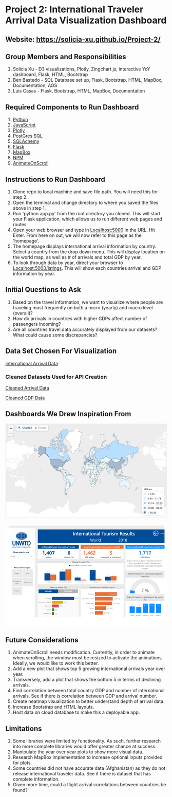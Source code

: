 # Project 2: International Traveler Arrival Data Visualization Dashboard

## Website:  https://solicia-xu.github.io/Project-2/

## Group Members and Responsibilities

1. Solicia Xu - D3 visualizations, Plotly, Zingchart.js, interactive YoY dashboard, Flask, HTML, Bootstrap
2. Ben Bastedo - SQL Database set up, Flask, Bootstrap, HTML, MapBox, Documentation, AOS
3. Luis Casas - Flask, Bootstrap, HTML, MapBox, Documentation

## Required Components to Run Dashboard

1. [Python](https://www.python.org/downloads/)
2. [JavaScript](https://www.javascript.com/)
3. [Plotly](https://plot.ly/)
4. [PostGres SQL](https://www.postgresql.org/)
5. [SQLAchemy](https://docs.sqlalchemy.org/en/13/)
6. [Flask](https://www.fullstackpython.com/flask.html)
7. [MapBox](https://www.mapbox.com/)
8. [NPM](https://www.npmjs.com/)
9. [AnimateOnScroll](https://github.com/michalsnik/aos#animations)

## Instructions to Run Dashboard

1. Clone repo to local machine and save file path. You will need this for step 2.
2. Open the terminal and change directory to where you saved the files above in step 1.
3. Run 'python app.py' from the root directory you cloned. This will start your Flask application, which allows us to run different web pages and routes.
4. Open your web browser and type in [Localhost:5000](Localhost:5000) in the URL. Hit Enter. From here on out, we will now refer to this page as the 'homepage'.
5. The homepage displays international arrival information by country. Select a country from the drop down menu. This will display location on the world map, as well as # of arrivals and total GDP by year.
6. To look through data by year, direct your browser to [Localhost:5000/latlngs](Localhost:5000/latlngs). This will show each countries arrival and GDP information by year.

## Initial Questions to Ask

1. Based on the travel information, we want to visualize where people are traveling most frequently on both a micro (yearly) and macro level (overall)?
2. How do arrivals in countries with higher GDPs affect number of passengers incoming?
3. Are all countries travel data accurately displayed from our datasets? What could cause some discrepancies?

## Data Set Chosen For Visualization

[International Arrival Data](https://data.worldbank.org/indicator/ST.INT.ARVL?view=map)

### Cleaned Datasets Used for API Creation

[Cleaned Arrival Data](static/cleaned_data/ArrivalCleaned.csv)

[Cleaned GDP Data](static/cleaned_data/Clean_InterGDP.csv)

## Dashboards We Drew Inspiration From

![Dashboard page](static/readme_png/Picture1.png)

![Dashboard page](static/readme_png/Picture3.png)

## Future Considerations

1. AnimateOnScroll needs modification. Currently, in order to animate when scrolling, the window must be resized to activate the animations. Ideally, we would like to work this better.
2. Add a new plot that shows top 5 growing international arrivals year over year.
3. Transversely, add a plot that shows the bottom 5 in terms of declining arrivals.
4. Find correlation between total country GDP and number of international arrivals. See if there is correlation between GDP and arrival number.
5. Create heatmap visualization to better understand depth of arrival data.
6. Increase Bootstrap and HTML layouts.
7. Host data on cloud database to make this a deployable app.

## Limitations

1. Some libraries were limited by functionality. As such, further research into more complete libraries would offer greater chance at success.
2. Manipulate the year over year plots to show more visual data.
3. Research MapBox implementation to increase optional inputs provided for plots.
4. Some countries did not have accurate data (Afghanistan) as they do not release international traveler data. See if there is dataset that has complete information.
5. Given more time, could a flight arrival correlations between countries be found?
